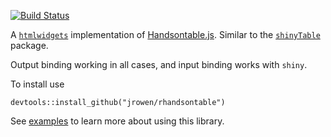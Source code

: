 [![Build Status](https://travis-ci.org/jrowen/rhandsontable.svg?branch=master)](https://travis-ci.org/jrowen/rhandsontable)

A [`htmlwidgets`](http://www.htmlwidgets.org/) implementation of [Handsontable.js](http://http://handsontable.com/). Similar to the [`shinyTable`](https://github.com/trestletech/shinyTable) package.

Output binding working in all cases, and input binding works with `shiny`.

To install use
```
devtools::install_github("jrowen/rhandsontable")
```

See [examples](https://github.com/jrowen/rhandsontable/tree/master/inst/examples) to learn more about using this library.
